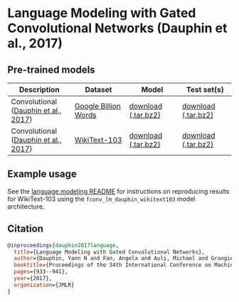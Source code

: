 # Language Modeling with Gated Convolutional Networks (Dauphin et al., 2017)

## Pre-trained models

Description | Dataset | Model | Test set(s)
---|---|---|---
Convolutional <br> ([Dauphin et al., 2017](https://arxiv.org/abs/1612.08083)) | [Google Billion Words](https://github.com/ciprian-chelba/1-billion-word-language-modeling-benchmark) | [download (.tar.bz2)](https://dl.fbaipublicfiles.com/fairseq/models/lm/gbw_fconv_lm.tar.bz2) | [download (.tar.bz2)](https://dl.fbaipublicfiles.com/fairseq/data/gbw_test_lm.tar.bz2)
Convolutional <br> ([Dauphin et al., 2017](https://arxiv.org/abs/1612.08083)) | [WikiText-103](https://einstein.ai/research/the-wikitext-long-term-dependency-language-modeling-dataset) | [download (.tar.bz2)](https://dl.fbaipublicfiles.com/fairseq/models/wiki103_fconv_lm.tar.bz2) | [download (.tar.bz2)](https://dl.fbaipublicfiles.com/fairseq/data/wiki103_test_lm.tar.bz2)

## Example usage

See the [language modeling README](../language_model/README.md) for instructions on reproducing results for WikiText-103
using the `fconv_lm_dauphin_wikitext103` model architecture.

## Citation

```bibtex
@inproceedings{dauphin2017language,
  title={Language Modeling with Gated Convolutional Networks},
  author={Dauphin, Yann N and Fan, Angela and Auli, Michael and Grangier, David},
  booktitle={Proceedings of the 34th International Conference on Machine Learning-Volume 70},
  pages={933--941},
  year={2017},
  organization={JMLR}
}
```
